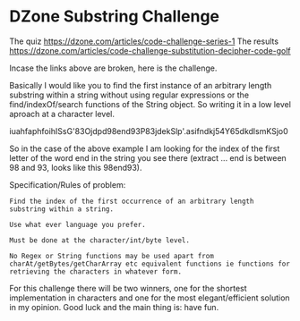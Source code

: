 DZone Substring Challenge
=========================

The quiz https://dzone.com/articles/code-challenge-series-1
The results https://dzone.com/articles/code-challenge-substitution-decipher-code-golf

Incase the links above are broken, here is the challenge.

Basically I would like you to find the first instance of an arbitrary length substring within a string without using regular expressions or the find/indexOf/search functions of the String object. So writing it in a low level aproach at a character level.

iuahfaphfoihISsG'83Ojdpd98end93P83jdekSlp'.asifndkj54Y65dkdlsmKSjo0

So in the case of the above example I am looking for the index of the first letter of the word end in the string you see there (extract ... end is between 98 and 93, looks like this 98end93).

Specification/Rules of problem:

    Find the index of the first occurrence of an arbitrary length substring within a string.

    Use what ever language you prefer.

    Must be done at the character/int/byte level.

    No Regex or String functions may be used apart from charAt/getBytes/getCharArray etc equivalent functions ie functions for retrieving the characters in whatever form.

For this challenge there will be two winners, one for the shortest implementation in characters and one for the most elegant/efficient solution in my opinion.
Good luck and the main thing is: have fun.
